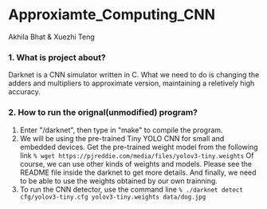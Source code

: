 # Approxiamte_Computing_CNN 

Akhila Bhat & Xuezhi Teng

### 1. What is project about?

Darknet is a CNN simulator written in C. What we need to do is changing the adders and multipliers to approximate version, maintaining a reletively high accuracy.

### 2. How to run the orignal(unmodified) program?

1. Enter "/darknet", then type in "make" to compile the program.
2. We will be using the pre-trained Tiny YOLO CNN for small and embedded devices. Get the pre-trained weight model from the following link    `% wget https://pjreddie.com/media/files/yolov3-tiny.weights` Of course, we can use other kinds of weights and models. Please see the README file inside the darknet to get more details. And finally, we need to be able to use the weights obtained by our own trainning.
3. To run the CNN detector, use the command line `% ./darknet detect cfg/yolov3-tiny.cfg yolov3-tiny.weights data/dog.jpg`

